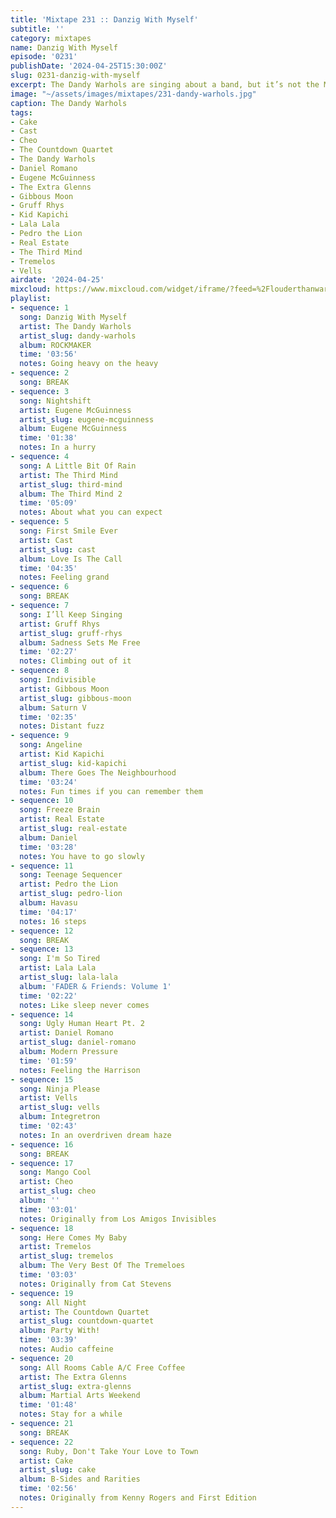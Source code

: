 ```yaml
---
title: 'Mixtape 231 :: Danzig With Myself'
subtitle: ''
category: mixtapes
name: Danzig With Myself
episode: '0231'
publishDate: '2024-04-25T15:30:00Z'
slug: 0231-danzig-with-myself
excerpt: The Dandy Warhols are singing about a band, but it’s not the Misfits
image: "~/assets/images/mixtapes/231-dandy-warhols.jpg"
caption: The Dandy Warhols
tags:
- Cake
- Cast
- Cheo
- The Countdown Quartet
- The Dandy Warhols
- Daniel Romano
- Eugene McGuinness
- The Extra Glenns
- Gibbous Moon
- Gruff Rhys
- Kid Kapichi
- Lala Lala
- Pedro the Lion
- Real Estate
- The Third Mind
- Tremelos
- Vells
airdate: '2024-04-25'
mixcloud: https://www.mixcloud.com/widget/iframe/?feed=%2Flouderthanwar%2Fthe-mixtape-231-danzig-with-myself-2024-04-25%2F&hide_artwork=1&hide_cover=1
playlist:
- sequence: 1
  song: Danzig With Myself
  artist: The Dandy Warhols
  artist_slug: dandy-warhols
  album: ROCKMAKER
  time: '03:56'
  notes: Going heavy on the heavy
- sequence: 2
  song: BREAK
- sequence: 3
  song: Nightshift
  artist: Eugene McGuinness
  artist_slug: eugene-mcguinness
  album: Eugene McGuinness
  time: '01:38'
  notes: In a hurry
- sequence: 4
  song: A Little Bit Of Rain
  artist: The Third Mind
  artist_slug: third-mind
  album: The Third Mind 2
  time: '05:09'
  notes: About what you can expect
- sequence: 5
  song: First Smile Ever
  artist: Cast
  artist_slug: cast
  album: Love Is The Call
  time: '04:35'
  notes: Feeling grand
- sequence: 6
  song: BREAK
- sequence: 7
  song: I’ll Keep Singing
  artist: Gruff Rhys
  artist_slug: gruff-rhys
  album: Sadness Sets Me Free
  time: '02:27'
  notes: Climbing out of it
- sequence: 8
  song: Indivisible
  artist: Gibbous Moon
  artist_slug: gibbous-moon
  album: Saturn V
  time: '02:35'
  notes: Distant fuzz
- sequence: 9
  song: Angeline
  artist: Kid Kapichi
  artist_slug: kid-kapichi
  album: There Goes The Neighbourhood
  time: '03:24'
  notes: Fun times if you can remember them
- sequence: 10
  song: Freeze Brain
  artist: Real Estate
  artist_slug: real-estate
  album: Daniel
  time: '03:28'
  notes: You have to go slowly
- sequence: 11
  song: Teenage Sequencer
  artist: Pedro the Lion
  artist_slug: pedro-lion
  album: Havasu
  time: '04:17'
  notes: 16 steps
- sequence: 12
  song: BREAK
- sequence: 13
  song: I'm So Tired
  artist: Lala Lala
  artist_slug: lala-lala
  album: 'FADER & Friends: Volume 1'
  time: '02:22'
  notes: Like sleep never comes
- sequence: 14
  song: Ugly Human Heart Pt. 2
  artist: Daniel Romano
  artist_slug: daniel-romano
  album: Modern Pressure
  time: '01:59'
  notes: Feeling the Harrison
- sequence: 15
  song: Ninja Please
  artist: Vells
  artist_slug: vells
  album: Integretron
  time: '02:43'
  notes: In an overdriven dream haze
- sequence: 16
  song: BREAK
- sequence: 17
  song: Mango Cool
  artist: Cheo
  artist_slug: cheo
  album: ''
  time: '03:01'
  notes: Originally from Los Amigos Invisibles
- sequence: 18
  song: Here Comes My Baby
  artist: Tremelos
  artist_slug: tremelos
  album: The Very Best Of The Tremeloes
  time: '03:03'
  notes: Originally from Cat Stevens
- sequence: 19
  song: All Night
  artist: The Countdown Quartet
  artist_slug: countdown-quartet
  album: Party With!
  time: '03:39'
  notes: Audio caffeine
- sequence: 20
  song: All Rooms Cable A/C Free Coffee
  artist: The Extra Glenns
  artist_slug: extra-glenns
  album: Martial Arts Weekend
  time: '01:48'
  notes: Stay for a while
- sequence: 21
  song: BREAK
- sequence: 22
  song: Ruby, Don't Take Your Love to Town
  artist: Cake
  artist_slug: cake
  album: B-Sides and Rarities
  time: '02:56'
  notes: Originally from Kenny Rogers and First Edition
---
```



